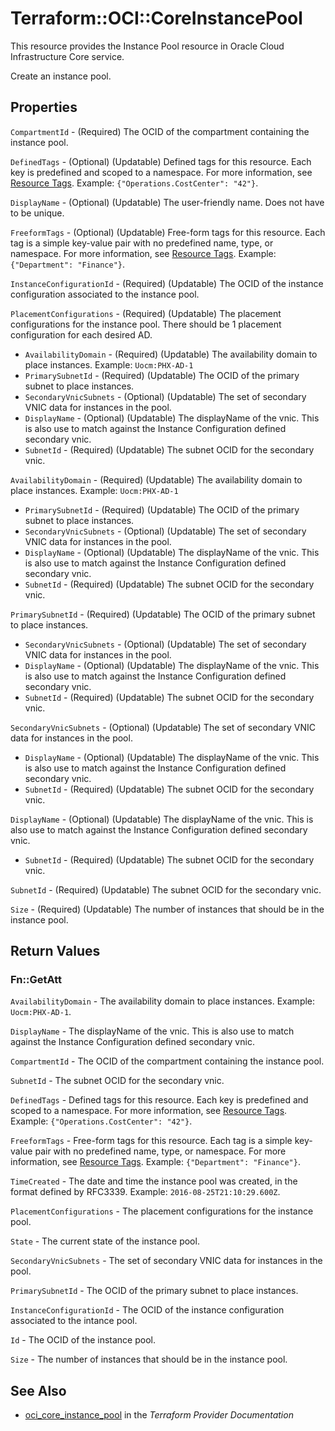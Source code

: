 # Terraform::OCI::CoreInstancePool

This resource provides the Instance Pool resource in Oracle Cloud Infrastructure Core service.

Create an instance pool.

## Properties

`CompartmentId` - (Required) The OCID of the compartment containing the instance pool.

`DefinedTags` - (Optional) (Updatable) Defined tags for this resource. Each key is predefined and scoped to a namespace. For more information, see [Resource Tags](https://docs.cloud.oracle.com/iaas/Content/General/Concepts/resourcetags.htm).  Example: `{"Operations.CostCenter": "42"}`.

`DisplayName` - (Optional) (Updatable) The user-friendly name.  Does not have to be unique.

`FreeformTags` - (Optional) (Updatable) Free-form tags for this resource. Each tag is a simple key-value pair with no predefined name, type, or namespace. For more information, see [Resource Tags](https://docs.cloud.oracle.com/iaas/Content/General/Concepts/resourcetags.htm).  Example: `{"Department": "Finance"}`.

`InstanceConfigurationId` - (Required) (Updatable) The OCID of the instance configuration associated to the instance pool.

`PlacementConfigurations` - (Required) (Updatable) The placement configurations for the instance pool. There should be 1 placement configuration for each desired AD.
* `AvailabilityDomain` - (Required) (Updatable) The availability domain to place instances. Example: `Uocm:PHX-AD-1`
* `PrimarySubnetId` - (Required) (Updatable) The OCID of the primary subnet to place instances.
* `SecondaryVnicSubnets` - (Optional) (Updatable) The set of secondary VNIC data for instances in the pool.
* `DisplayName` - (Optional) (Updatable) The displayName of the vnic. This is also use to match against the Instance Configuration defined secondary vnic.
* `SubnetId` - (Required) (Updatable) The subnet OCID for the secondary vnic.

`AvailabilityDomain` - (Required) (Updatable) The availability domain to place instances. Example: `Uocm:PHX-AD-1`
* `PrimarySubnetId` - (Required) (Updatable) The OCID of the primary subnet to place instances.
* `SecondaryVnicSubnets` - (Optional) (Updatable) The set of secondary VNIC data for instances in the pool.
* `DisplayName` - (Optional) (Updatable) The displayName of the vnic. This is also use to match against the Instance Configuration defined secondary vnic.
* `SubnetId` - (Required) (Updatable) The subnet OCID for the secondary vnic.

`PrimarySubnetId` - (Required) (Updatable) The OCID of the primary subnet to place instances.
* `SecondaryVnicSubnets` - (Optional) (Updatable) The set of secondary VNIC data for instances in the pool.
* `DisplayName` - (Optional) (Updatable) The displayName of the vnic. This is also use to match against the Instance Configuration defined secondary vnic.
* `SubnetId` - (Required) (Updatable) The subnet OCID for the secondary vnic.

`SecondaryVnicSubnets` - (Optional) (Updatable) The set of secondary VNIC data for instances in the pool.
* `DisplayName` - (Optional) (Updatable) The displayName of the vnic. This is also use to match against the Instance Configuration defined secondary vnic.
* `SubnetId` - (Required) (Updatable) The subnet OCID for the secondary vnic.

`DisplayName` - (Optional) (Updatable) The displayName of the vnic. This is also use to match against the Instance Configuration defined secondary vnic.
* `SubnetId` - (Required) (Updatable) The subnet OCID for the secondary vnic.

`SubnetId` - (Required) (Updatable) The subnet OCID for the secondary vnic.

`Size` - (Required) (Updatable) The number of instances that should be in the instance pool.


## Return Values

### Fn::GetAtt

`AvailabilityDomain` - The availability domain to place instances. Example: `Uocm:PHX-AD-1`.

`DisplayName` - The displayName of the vnic. This is also use to match against the Instance Configuration defined secondary vnic.

`CompartmentId` - The OCID of the compartment containing the instance pool.

`SubnetId` - The subnet OCID for the secondary vnic.

`DefinedTags` - Defined tags for this resource. Each key is predefined and scoped to a namespace. For more information, see [Resource Tags](https://docs.cloud.oracle.com/iaas/Content/General/Concepts/resourcetags.htm).  Example: `{"Operations.CostCenter": "42"}`.

`FreeformTags` - Free-form tags for this resource. Each tag is a simple key-value pair with no predefined name, type, or namespace. For more information, see [Resource Tags](https://docs.cloud.oracle.com/iaas/Content/General/Concepts/resourcetags.htm).  Example: `{"Department": "Finance"}`.

`TimeCreated` - The date and time the instance pool was created, in the format defined by RFC3339. Example: `2016-08-25T21:10:29.600Z`.

`PlacementConfigurations` - The placement configurations for the instance pool.

`State` - The current state of the instance pool.

`SecondaryVnicSubnets` - The set of secondary VNIC data for instances in the pool.

`PrimarySubnetId` - The OCID of the primary subnet to place instances.

`InstanceConfigurationId` - The OCID of the instance configuration associated to the intance pool.

`Id` - The OCID of the instance pool.

`Size` - The number of instances that should be in the instance pool.

## See Also

* [oci_core_instance_pool](https://www.terraform.io/docs/providers/oci/r/core_instance_pool.html) in the _Terraform Provider Documentation_